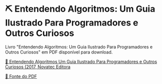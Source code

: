 
# ⛏ Entendendo Algoritmos: Um Guia Ilustrado Para Programadores e Outros Curiosos

Livro "Entendendo Algoritmos: Um Guia Ilustrado Para Programadores e Outros Curiosos" em PDF disponível para download. 



[📖 Entendendo Algoritmos Um Guia Ilustrado Para Programadores e Outros Curiosos (2017, Novatec Editora](https://github.com/renataalvescun/EntendendoAlgoritmosPDF/files/13629987/Aditya.Y.Bhargava.-.Entendendo.Algoritmos.Um.Guia.Ilustrado.Para.Programadores.e.Outros.Curiosos.2017.Novatec.Editora.-.libgen.li.pdf)



[🔎 Fonte do PDF](https://libgen.li)


